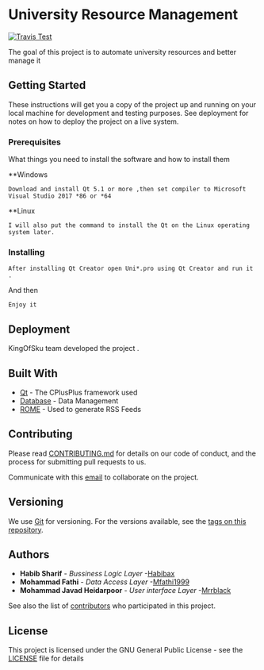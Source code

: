 # University Resource Management
[![Travis Test](https://img.shields.io/travis/orangehrm/orangehrm/master.svg)](https://travis-ci.org/orangehrm/orangehrm)

The goal of this project is to automate university resources and better manage it

## Getting Started

These instructions will get you a copy of the project up and running on your local machine for development and testing purposes. See deployment for notes on how to deploy the project on a live system.

### Prerequisites

What things you need to install the software and how to install them


**Windows
```
Download and install Qt 5.1 or more ,then set compiler to Microsoft Visual Studio 2017 *86 or *64 
```
**Linux
```
I will also put the command to install the Qt on the Linux operating system later.
```
### Installing

```
After installing Qt Creator open Uni*.pro using Qt Creator and run it .
```

And then

```
Enjoy it 
```

## Deployment

KingOfSku team developed the project .

## Built With

* [Qt](http://www.qt.io/) - The CPlusPlus framework used
* [Database](https://www.mysql.com//) - Data Management
* [ROME](https://rometools.github.io/rome/) - Used to generate RSS Feeds

## Contributing

Please read [CONTRIBUTING.md](https://gist.github.com/PurpleBooth/b24679402957c63ec426) for details on our code of conduct, and the process for submitting pull requests to us.

Communicate with this [email](email@heidarpoor.ir) to collaborate on the project.
## Versioning

We use [Git](https://git-scm.com/) for versioning. For the versions available, see the [tags on this repository](https://github.com/mrrblack/University-resource-management/tags). 

## Authors

* **Habib Sharif** - *Bussiness Logic Layer* -[Habibax](https://github.com/habibax) 
* **Mohammad Fathi** - *Data Access Layer* -[Mfathi1999](https://github.com/mfathi1999) 
* **Mohammad Javad Heidarpoor** - *User interface Layer* -[Mrrblack](http://www.heidarpoor.ir/)


See also the list of [contributors](https://github.com/mrrblack/University-resource-management/graphs/contributors) who participated in this project.

## License

This project is licensed under the GNU General Public License - see the [LICENSE](https://github.com/mrrblack/University-resource-management/blob/master/LICENSE) file for details

<!--
<b>Model/View Programming<b/>


ntroduction to Model/View Programming

Qt contains a set of item view classes that use a model/view architecture to manage the relationship between data and the way it is presented to the user. The separation of functionality introduced by this architecture gives developers greater flexibility to customize the presentation of items, and provides a standard model interface to allow a wide range of data sources to be used with existing item views. In this document, we give a brief introduction to the model/view paradigm, outline the concepts involved, and describe the architecture of the item view system. Each of the components in the architecture is explained, and examples are given that show how to use the classes provided.

The model/view architecture

Model-View-Controller (MVC) is a design pattern originating from Smalltalk that is often used when building user interfaces. In Design Patterns, Gamma et al. 

MVC consists of three kinds of objects. The Model is the application object, the View is its screen presentation, and the Controller defines the way the user interface reacts to user input. Before MVC, user interface designs tended to lump these objects together. MVC decouples them to increase flexibility and reuse.

If the view and the controller objects are combined, the result is the model/view architecture. This still separates the way that data is stored from the way that it is presented to the user, but provides a simpler framework based on the same principles. This separation makes it possible to display the same data in several different views, and to implement new types of views, without changing the underlying data structures. To allow flexible handling of user input, we introduce the concept of the delegate. The advantage of having a delegate in this framework is that it allows the way items of data are rendered and edited to be customized.

![Model/view programming plot](https://github.com/mrrblack/University-resource-management/blob/signup/Images/modelview-overview.png)
Learning part 


Style Sheet in Qt 

https://www.youtube.com/watch?v=_aRdImaNeU0

Start with mysql database 

https://www.youtube.com/watch?v=rjp2msIfalE  //mute teacher 

https://www.youtube.com/watch?v=_u7TcjIDNzw //persion teacher

QSqlQuery Class

https://doc.qt.io/qt-5/qsqlquery.html

Dynamic pushbotton

https://www.youtube.com/watch?v=l8mh2D_t5sY

File Operation in Cpp

https://www.youtube.com/watch?v=7Oy62v757JQ

https://www.youtube.com/watch?v=Mar3KC3Y8pc


A very usefull repository 

==================================================

1. Constructor & Destructor

2. Exception Handling

3. File Handling

4. Input Ouput : Basic input output in C++

5. Operator Overloading

6. Other-Porgrams

7. STL : Standard Template Library

==================================================

https://github.com/prakhargvp/CPP

-->
